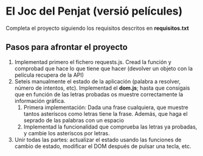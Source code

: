 # El Joc del Penjat (versió películes)

Completa el proyecto siguiendo los requisitos descritos en __requisitos.txt__

## Pasos para afrontar el proyecto

1. Implementad primero el fichero requests.js. Cread la función y comprobad que hace lo que tiene que hacer (devolver un objeto con la película recupera de la API)
2. Seteis manualmente el estado de la aplicación (palabra a resolver, número de intentos, etc). Implementad el **dom.js**; hasta que consigais que en función de las letras probadas os muestre correctamente la información gráfica.
   1. Primera implementación: Dada una frase cualquiera, que muestre tantos asteríscos como letras tiene la frase. Además, que haga el seprado de las palabras con un espacio
   2. Implementad la funcionalidad que comprueba las letras ya probadas, y cambie los asteríscos por letras.
3. Unir todas las partes: actualizar el estado usando las funciones de cambio de estado, modificar el DOM después de pulsar una tecla, etc.

